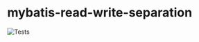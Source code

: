 # mybatis-read-write-separation
![Tests](https://github.com/miquido/mybatis-read-write-separation/workflows/Tests/badge.svg?branch=main)
